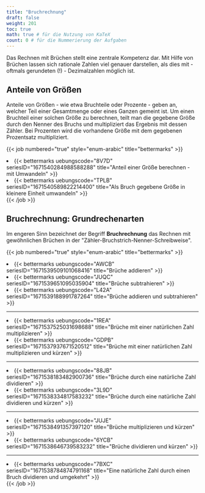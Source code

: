 ```yaml
---
title: "Bruchrechnung"
draft: false
weight: 201
toc: true
math: true # für die Nutzung von KaTeX
count: 0 # für die Nummerierung der Aufgaben
---
```


Das Rechnen mit Brüchen stellt eine zentrale Kompetenz dar. Mit Hilfe von Brüchen lassen sich rationale Zahlen viel genauer darstellen, als dies mit - oftmals gerundeten (!) - Dezimalzahlen möglich ist.

## Anteile von Größen

Anteile von Größen - wie etwa Bruchteile oder Prozente - geben an, welcher Teil einer Gesamtmenge oder eines Ganzen gemeint ist. Um einen Bruchteil einer solchen Größe zu berechnen, teilt man die gegebene Größe durch den Nenner des Bruchs und multipliziert das Ergebnis mit dessen Zähler. Bei Prozenten wird die vorhandene Größe mit dem gegebenen Prozentsatz multipliziert.

{{< job numbered="true" style="enum-arabic" title="bettermarks" >}}
<li>{{< bettermarks uebungscode="8V7D" seriesID="1671540284988588288" title="Anteil einer Größe berechnen - mit Umwandeln" >}}</li>
<li>{{< bettermarks uebungscode="TPLB" seriesID="1671540589822214400" title="Als Bruch gegebene Größe in kleinere Einheit umwandeln" >}}</li>
{{< /job >}}

## Bruchrechnung: Grundrechenarten

Im engeren Sinn bezeichnet der Begriff **Bruchrechnung** das Rechnen mit gewöhnlichen Brüchen in der "Zähler-Bruchstrich-Nenner-Schreibweise".

{{< job numbered="true" style="enum-arabic" title="bettermarks" >}}
<li>{{< bettermarks uebungscode="AWCB" seriesID="1671539509101068416" title="Brüche addieren" >}}</li>
<li>{{< bettermarks uebungscode="JUQC" seriesID="1671539651095035904" title="Brüche subtrahieren" >}}</li>
<li>{{< bettermarks uebungscode="L42A" seriesID="1671539188991787264" title="Brüche addieren und subtrahieren" >}}</li>
<hr>
<li>{{< bettermarks uebungscode="1REA" seriesID="1671537525031698688" title="Brüche mit einer natürlichen Zahl multiplizieren" >}}</li>
<li>{{< bettermarks uebungscode="GDPB" seriesID="1671537937671520512" title="Brüche mit einer natürlichen Zahl multiplizieren und kürzen" >}}</li>
<hr>
<li>{{< bettermarks uebungscode="88JB" seriesID="1671538183482900736" title="Brüche durch eine natürliche Zahl dividieren" >}}</li>
<li>{{< bettermarks uebungscode="3L9D" seriesID="1671538334817583232" title="Brüche durch eine natürliche Zahl dividieren und kürzen" >}}</li>
<hr>
<li>{{< bettermarks uebungscode="JUJE" seriesID="1671538491357397120" title="Brüche multiplizieren und kürzen" >}}</li>
<li>{{< bettermarks uebungscode="6YCB" seriesID="1671538646739583232" title="Brüche dividieren und kürzen" >}}</li>
<hr>
<li>{{< bettermarks uebungscode="7BXC" seriesID="1671538784874791168" title="Eine natürliche Zahl durch einen Bruch dividieren und umgekehrt" >}}</li>
{{< /job >}}

